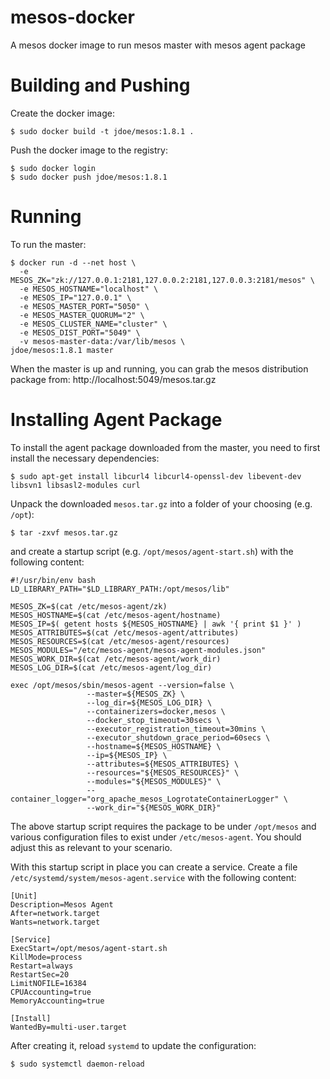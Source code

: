 # mesos-docker
A mesos docker image to run mesos master with mesos agent package 

# Building and Pushing

Create the docker image:

	$ sudo docker build -t jdoe/mesos:1.8.1 .
	
Push the docker image to the registry:

	$ sudo docker login
	$ sudo docker push jdoe/mesos:1.8.1

# Running

To run the master:

	$ docker run -d --net host \
	  -e MESOS_ZK="zk://127.0.0.1:2181,127.0.0.2:2181,127.0.0.3:2181/mesos" \
	  -e MESOS_HOSTNAME="localhost" \
	  -e MESOS_IP="127.0.0.1" \
	  -e MESOS_MASTER_PORT="5050" \
	  -e MESOS_MASTER_QUORUM="2" \
	  -e MESOS_CLUSTER_NAME="cluster" \
	  -e MESOS_DIST_PORT="5049" \
	  -v mesos-master-data:/var/lib/mesos \
	jdoe/mesos:1.8.1 master 
	
When the master is up and running, you can grab the mesos distribution package from: http://localhost:5049/mesos.tar.gz

# Installing Agent Package

To install the agent package downloaded from the master, you need to first install the necessary dependencies:

    $ sudo apt-get install libcurl4 libcurl4-openssl-dev libevent-dev libsvn1 libsasl2-modules curl
    
Unpack the downloaded `mesos.tar.gz` into a folder of your choosing (e.g. `/opt`):

    $ tar -zxvf mesos.tar.gz
    
and create a startup script (e.g. `/opt/mesos/agent-start.sh`) with the following content:

    #!/usr/bin/env bash
    LD_LIBRARY_PATH="$LD_LIBRARY_PATH:/opt/mesos/lib"
    
    MESOS_ZK=$(cat /etc/mesos-agent/zk)
    MESOS_HOSTNAME=$(cat /etc/mesos-agent/hostname)
    MESOS_IP=$( getent hosts ${MESOS_HOSTNAME} | awk '{ print $1 }' )
    MESOS_ATTRIBUTES=$(cat /etc/mesos-agent/attributes)
    MESOS_RESOURCES=$(cat /etc/mesos-agent/resources)
    MESOS_MODULES="/etc/mesos-agent/mesos-agent-modules.json"
    MESOS_WORK_DIR=$(cat /etc/mesos-agent/work_dir)
    MESOS_LOG_DIR=$(cat /etc/mesos-agent/log_dir)
    
    exec /opt/mesos/sbin/mesos-agent --version=false \
                     --master=${MESOS_ZK} \
                     --log_dir=${MESOS_LOG_DIR} \
                     --containerizers=docker,mesos \
                     --docker_stop_timeout=30secs \
                     --executor_registration_timeout=30mins \
                     --executor_shutdown_grace_period=60secs \
                     --hostname=${MESOS_HOSTNAME} \
                     --ip=${MESOS_IP} \
                     --attributes=${MESOS_ATTRIBUTES} \
                     --resources="${MESOS_RESOURCES}" \
                     --modules="${MESOS_MODULES}" \
                     --container_logger="org_apache_mesos_LogrotateContainerLogger" \
                     --work_dir="${MESOS_WORK_DIR}"
                     
The above startup script requires the package to be under `/opt/mesos` and various configuration files to exist under 
`/etc/mesos-agent`. You should adjust this as relevant to your scenario.                     

With this startup script in place you can create a service. Create a file `/etc/systemd/system/mesos-agent.service` 
with the following content:

    [Unit]
    Description=Mesos Agent
    After=network.target
    Wants=network.target
    
    [Service]
    ExecStart=/opt/mesos/agent-start.sh
    KillMode=process
    Restart=always
    RestartSec=20
    LimitNOFILE=16384
    CPUAccounting=true
    MemoryAccounting=true
    
    [Install]
    WantedBy=multi-user.target
    
After creating it, reload `systemd` to update the configuration:

    $ sudo systemctl daemon-reload
    
            
